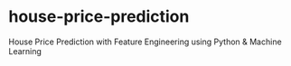 # house-price-prediction
House Price Prediction with Feature Engineering using Python &amp; Machine Learning
